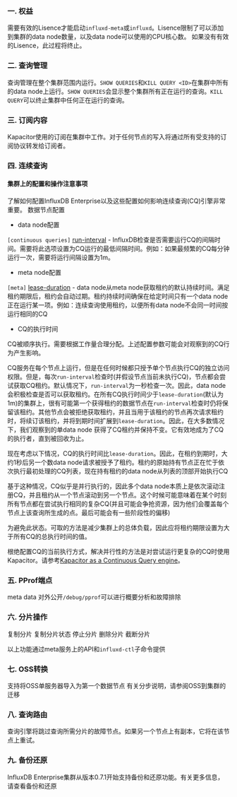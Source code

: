 ### 一. 权益
需要有效的Lisence才能启动`influxd-meta`或`influxd`。Lisence限制了可以添加到集群的data node数量，以及data node可以使用的CPU核心数。
如果没有有效的Lisence，此过程将终止。

### 二. 查询管理

查询管理在整个集群范围内运行。`SHOW QUERIES`和`KILL QUERY <ID>`在集群中所有的data node上运行。`SHOW QUERIES`会显示整个集群所有正在运行的查询。`KILL QUERY`可以终止集群中任何正在运行的查询。

### 三. 订阅内容

Kapacitor使用的订阅在集群中工作。对于任何节点的写入将通过所有受支持的订阅协议转发给订阅者。

### 四. 连续查询

#### 集群上的配置和操作注意事项
了解如何配置InfluxDB Enterprise以及这些配置如何影响连续查询(CQ)引擎非常重要。
数据节点配置

- data node配置

`[continuous queries]` [run-interval](https://docs.influxdata.com/enterprise_influxdb/v1.8/administration/config-data-nodes#run-interval-1s) - InfluxDB检查是否需要运行CQ的间隔时间。需要将此选项设置为CQ运行的最低间隔时间。例如：如果最频繁的CQ每分钟运行一次，需要将运行间隔设置为1m。
- meta node配置

`[meta]` [lease-duration](https://docs.influxdata.com/enterprise_influxdb/v1.8/administration/config-meta-nodes#lease-duration-1m0s) - data node从meta node获取租约的默认持续时间。满足租约期限后，租约会自动过期。租约持续时间确保在给定时间只有一个data node正在运行某一项。例如：连续查询使用租约，以便所有data node不会同一时间按运行相同的CQ
- CQ的执行时间
 
CQ被顺序执行。需要根据工作量合理分配。上述配置参数可能会对观察到的CQ行为产生影响。

CQ服务在每个节点上运行，但是在任何时候都只授予单个节点执行CQ的独立访问权限。但是，每次`run-interval`检查时(并假设节点当前未执行CQ)，节点都会尝试获取CQ租约。默认情况下，`run-interval`为一秒检查一次。因此，data node会积极检查是否可以获取租约。在所有CQ执行时间少于`lease-duration`(默认为1m)的集群上，很有可能第一个获得租约的数据节点在`run-interval`检查时仍将保留该租约。其他节点会被拒绝获取租约，并且当用于该租约的节点再次请求租约时，将续订该租约，并将到期时间扩展到`lease-duration`。因此，在大多数情况下，我们观察到的单data node 获得了CQ租约并保持不变。它有效地成为了CQ的执行者，直到被回收为止。

现在考虑以下情况，CQ的执行时间比`lease-duration`。因此，在租约到期时，大约1秒后另一个数data node请求被授予了租约。租约的原始持有节点正在忙于依次执行最初处理的CQ列表，现在持有租约的data node从列表的顶部开始执行CQ

基于这种情况，CQ似乎是并行执行的，因此多个data node本质上是依次滚动注册CQ，并且租约从一个节点滚动到另一个节点。这个时候可能意味着在某个时刻所有节点都在尝试执行相同的复杂CQ(并且可能会争抢资源，因为他们会覆盖每个节点上该查询所生成的点。最后可能会有一些阶段性的偏移)

为避免此状态。可取的方法是减少集群上的总体负载，因此应将租约期限设置为大于所有CQ的总执行时间的值。

根绝配置CQ的当前执行方式，解决并行性的方法是对尝试运行更复杂的CQ时使用Kapacitor。请参考[Kapacitor as a Continuous Query engine](https://docs.influxdata.com/kapacitor/v1.5/guides/continuous_queries/)。

### 五. PProf端点
meta data 对外公开`/debug/pprof`可以进行概要分析和故障排除


### 六. 分片操作
复制分片
复制分片状态
停止分片
删除分片
截断分片

以上功能通过meta服务上的API和`influxd-ctl`子命令提供

### 七. OSS转换
支持将OSS单服务器导入为第一个数据节点
有关分步说明，请参阅OSS到集群的迁移

### 八. 查询路由
查询引擎将跳过查询所需分片的故障节点。如果另一个节点上有副本，它将在该节点上重试。
### 九. 备份还原
InfluxDB Enterprise集群从版本0.7.1开始支持备份和还原功能。有关更多信息，请查看备份和还原

